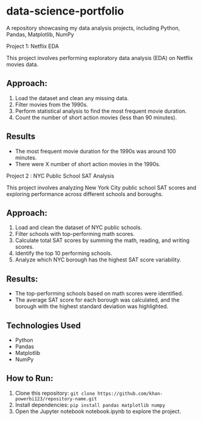 # data-science-portfolio
A repository showcasing my data analysis projects, including Python, Pandas, Matplotlib, NumPy

Project 1: Netflix EDA

This project involves performing exploratory data analysis (EDA) on Netflix movies data.


## Approach:
1. Load the dataset and clean any missing data.
2. Filter movies from the 1990s.
3. Perform statistical analysis to find the most frequent movie duration.
4. Count the number of short action movies (less than 90 minutes).

## Results
- The most frequent movie duration for the 1990s was around 100 minutes.
- There were X number of short action movies in the 1990s.




Project 2 : NYC Public School SAT Analysis

This project involves analyzing New York City public school SAT scores and exploring performance across different schools and boroughs.

## Approach:
1. Load and clean the dataset of NYC public schools.
2. Filter schools with top-performing math scores.
3. Calculate total SAT scores by summing the math, reading, and writing scores.
4. Identify the top 10 performing schools.
5. Analyze which NYC borough has the highest SAT score variability.

## Results:
- The top-performing schools based on math scores were identified.
- The average SAT score for each borough was calculated, and the borough with the highest standard deviation was highlighted.


## Technologies Used
- Python
- Pandas
- Matplotlib
- NumPy

## How to Run:
1. Clone this repository: `git clone https://github.com/khan-powerbi123/repository-name.git`
2. Install dependencies: `pip install pandas matplotlib numpy`
3. Open the Jupyter notebook notebook.ipynb to explore the project.

